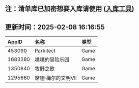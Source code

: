 ## 注：清单库已加密想要入库请使用 ([入库工具](https://github.com/BlankTMing/ManifestAutoUpdate/releases))

## 更新时间：2025-02-08 16:16:55
| AppID | 名称 | 类型  |
| :-------------------- | :----------------------------- | :----------- |
| 453090 | Parkitect| Game |
| 1683380 | 噗噗的冒险乐园| Game |
| 1350840 | 牧野之歌| Game |
| 1295660 | 席德·梅尔的文明VII| Game |
